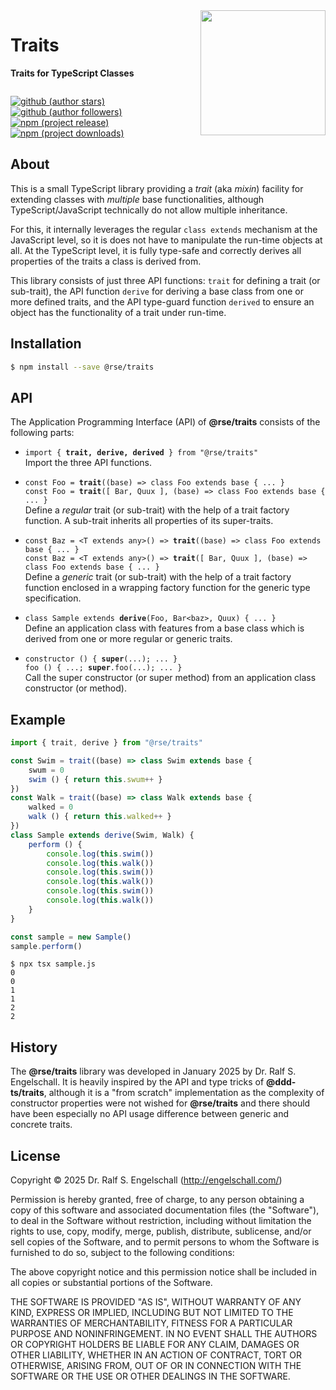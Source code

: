 
<img src="https://raw.githubusercontent.com/rse/traits/refs/heads/master/etc/logo.svg" width="200" style="float: right" align="right" alt=""/>

Traits
======

**Traits for TypeScript Classes**

<p/>
<img src="https://nodei.co/npm/@rse/traits.png?downloads=true&stars=true" alt=""/>

[![github (author stars)](https://img.shields.io/github/stars/rse?logo=github&label=author%20stars&color=%233377aa)](https://github.com/rse)
[![github (author followers)](https://img.shields.io/github/followers/rse?label=author%20followers&logo=github&color=%234477aa)](https://github.com/rse)
<br/>
[![npm (project release)](https://img.shields.io/npm/v/@rse/traits?logo=npm&label=npm%20release&color=%23cc3333)](https://npmjs.com/@rse/traits)
[![npm (project downloads)](https://img.shields.io/npm/dm/@rse/traits?logo=npm&label=npm%20downloads&color=%23cc3333)](https://npmjs.com/@rse/traits)

About
-----

This is a small TypeScript library providing a *trait* (aka *mixin*)
facility for extending classes with *multiple* base functionalities,
although TypeScript/JavaScript technically do not allow multiple
inheritance.

For this, it internally leverages the regular `class extends` mechanism
at the JavaScript level, so it is does not have to manipulate the
run-time objects at all. At the TypeScript level, it is fully type-safe
and correctly derives all properties of the traits a class is derived
from.

This library consists of just three API functions: `trait` for defining
a trait (or sub-trait), the API function `derive` for deriving a base
class from one or more defined traits, and the API type-guard function
`derived` to ensure an object has the functionality of a trait under
run-time.

Installation
------------

```sh
$ npm install --save @rse/traits
```

API
---

The Application Programming Interface (API) of **@rse/traits** consists
of the following parts:

- `import { `**`trait, derive, derived`**` } from "@rse/traits"`<br/>
  Import the three API functions.

- `const Foo = `**`trait`**`((base) => class Foo extends base { ... }`<br/>
  `const Foo = `**`trait`**`([ Bar, Quux ], (base) => class Foo extends base { ... }`<br/>
  Define a *regular* trait (or sub-trait) with the help of a trait
  factory function. A sub-trait inherits all properties of its
  super-traits.

- `const Baz = <T extends any>() => `**`trait`**`((base) => class Foo extends base { ... }`<br/>
  `const Baz = <T extends any>() => `**`trait`**`([ Bar, Quux ], (base) => class Foo extends base { ... }`<br/>
  Define a *generic* trait (or sub-trait) with the help of a trait
  factory function enclosed in a wrapping factory function for the
  generic type specification.

- `class Sample extends `**`derive`**`(Foo, Bar<baz>, Quux) { ... }`<br/>
  Define an application class with features from a base class which
  is derived from one or more regular or generic traits.

- `constructor () { `**`super`**`(...); ... }`<br/>
  `foo () { ...; `**`super`**`.foo(...); ... }`<br/>
  Call the super constructor (or super method) from an application class
  constructor (or method).

Example
-------

```ts
import { trait, derive } from "@rse/traits"

const Swim = trait((base) => class Swim extends base {
    swum = 0
    swim () { return this.swum++ }
})
const Walk = trait((base) => class Walk extends base {
    walked = 0
    walk () { return this.walked++ }
})
class Sample extends derive(Swim, Walk) {
    perform () {
        console.log(this.swim())
        console.log(this.walk())
        console.log(this.swim())
        console.log(this.walk())
        console.log(this.swim())
        console.log(this.walk())
    }
}

const sample = new Sample()
sample.perform()
```

```
$ npx tsx sample.js
0
0
1
1
2
2
```

History
-------

The **@rse/traits** library was developed in January 2025 by Dr. Ralf
S. Engelschall. It is heavily inspired by the API and type tricks of
**@ddd-ts/traits**, although it is a "from scratch" implementation
as the complexity of constructor properties were not wished for
**@rse/traits** and there should have been especially no API usage
difference between generic and concrete traits.

License
-------

Copyright &copy; 2025 Dr. Ralf S. Engelschall (http://engelschall.com/)

Permission is hereby granted, free of charge, to any person obtaining
a copy of this software and associated documentation files (the
"Software"), to deal in the Software without restriction, including
without limitation the rights to use, copy, modify, merge, publish,
distribute, sublicense, and/or sell copies of the Software, and to
permit persons to whom the Software is furnished to do so, subject to
the following conditions:

The above copyright notice and this permission notice shall be included
in all copies or substantial portions of the Software.

THE SOFTWARE IS PROVIDED "AS IS", WITHOUT WARRANTY OF ANY KIND,
EXPRESS OR IMPLIED, INCLUDING BUT NOT LIMITED TO THE WARRANTIES OF
MERCHANTABILITY, FITNESS FOR A PARTICULAR PURPOSE AND NONINFRINGEMENT.
IN NO EVENT SHALL THE AUTHORS OR COPYRIGHT HOLDERS BE LIABLE FOR ANY
CLAIM, DAMAGES OR OTHER LIABILITY, WHETHER IN AN ACTION OF CONTRACT,
TORT OR OTHERWISE, ARISING FROM, OUT OF OR IN CONNECTION WITH THE
SOFTWARE OR THE USE OR OTHER DEALINGS IN THE SOFTWARE.


